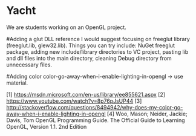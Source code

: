 # Yacht
We are students working on an OpenGL project.

#Adding a glut DLL reference
I would suggest focusing on freeglut library (freeglut.lib, glew32.lib).
Things you can try include: NuGet freeglut package, adding new include/library directories to VC project, pasting lib and dll files into the main directory, cleaning Debug directory from unnecessary files.

#Adding color
color-go-away-when-i-enable-lighting-in-opengl -> use material.

[1] https://msdn.microsoft.com/en-us/library/ee855621.aspx
[2] https://www.youtube.com/watch?v=8p76pJsUP44
[3] http://stackoverflow.com/questions/8494942/why-does-my-color-go-away-when-i-enable-lighting-in-opengl
[4] Woo, Mason; Neider, Jackie; Davis, Tom OpenGL Programming Guide. The Official Guide to Learning OpenGL, Version 1.1. 2nd Edition
